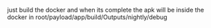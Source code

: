 just build the docker and when its complete the apk will be inside the docker in root/payload/app/build/Outputs/nightly/debug
